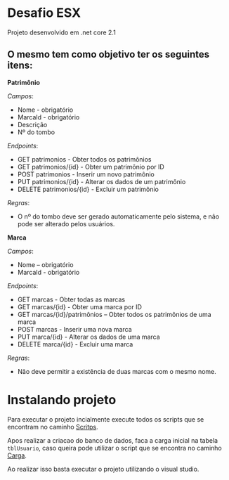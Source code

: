 # Desafio ESX

Projeto desenvolvido em .net core 2.1

## O mesmo tem como objetivo ter os seguintes itens:
 
**Patrimônio**

*Campos*:
- Nome - obrigatório
- MarcaId - obrigatório
- Descrição
- Nº do tombo

*Endpoints*:

- GET patrimonios - Obter todos os patrimônios
- GET patrimonios/{id} - Obter um patrimônio por ID
- POST patrimonios - Inserir um novo patrimônio
- PUT patrimonios/{id} - Alterar os dados de um patrimônio
- DELETE patrimonios/{id} - Excluir um patrimônio

*Regras*:

- O nº do tombo deve ser gerado automaticamente pelo sistema, e não pode ser alterado pelos usuários. 

**Marca**

*Campos*:

- Nome – obrigatório
- MarcaId - obrigatório

*Endpoints*:

- GET marcas - Obter todas as marcas
- GET marcas/{id} - Obter uma marca por ID
- GET marcas/{id}/patrimônios – Obter todos os patrimônios de uma marca
- POST marcas - Inserir uma nova marca
- PUT marca/{id} - Alterar os dados de uma marca
- DELETE marca/{id} - Excluir uma marca

*Regras*:
- Não deve permitir a existência de duas marcas com o mesmo nome.


# Instalando projeto

Para executar o projeto incialmente execute todos os scripts que se encontram no caminho [Scritps](https://github.com/1bberto/esx/blob/master/Scritps/DataBase.sql).

Apos realizar a criacao do banco de dados, faca a carga inicial na tabela `tblUsuario`, caso queira pode utilizar o script que se encontra no caminho [Carga](https://github.com/1bberto/esx/blob/master/Scritps/Carga.sql).

Ao realizar isso basta executar o projeto utilizando o visual studio.
